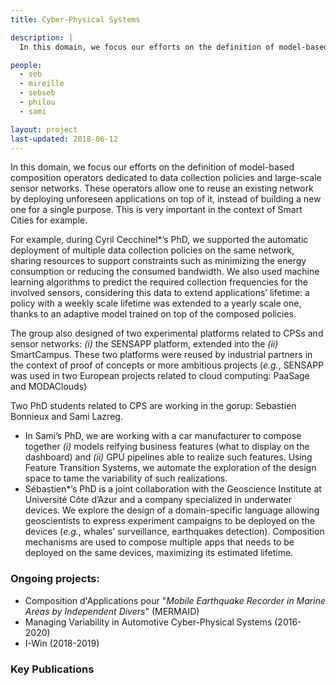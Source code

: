 ```yaml
---
title: Cyber-Physical Systems

description: |
  In this domain, we focus our efforts on the definition of model-based composition operators dedicated to data collection policies and large-scale sensor networks.

people:
  - seb
  - mireille
  - sebseb
  - philou
  - sami

layout: project
last-updated: 2018-06-12
---
```


In this domain, we focus our efforts on the definition of model-based composition operators dedicated to data collection policies and large-scale sensor networks. These operators allow one to reuse an existing network by deploying unforeseen applications on top of it, instead of building a new one for a single purpose. This is very important in the context of Smart Cities for example.

For example, during Cyril Cecchinel*’s PhD, we supported the automatic deployment of multiple data collection policies on the same network, sharing resources to support constraints such as minimizing the energy consumption or reducing the consumed bandwidth. We also used machine learning algorithms to predict the required collection frequencies for the involved sensors, considering this data to extend applications’ lifetime: a policy with a weekly scale lifetime was extended to a yearly scale one, thanks to an adaptive model trained on top of the composed policies.

The group also designed of two experimental platforms related to CPSs and sensor networks: _(i)_ the SENSAPP platform, extended into the _(ii)_ SmartCampus. These two platforms were reused by industrial partners in the context of proof of concepts or more ambitious projects (_e.g._, SENSAPP was used in two European projects related to cloud computing: PaaSage and MODAClouds)

Two PhD students related to CPS are working in the gorup: Sebastien Bonnieux and Sami Lazreg.

  - In Sami’s PhD, we are working with a car manufacturer to compose together _(i)_ models reifying business features (what to display on the dashboard) and _(ii)_ GPU pipelines able to realize such features. Using Feature Transition Systems, we automate the exploration of the design space to tame the variability of such realizations.
  - Sébastien*’s PhD is a joint collaboration with the Geoscience Institute at Université Côte d’Azur and a company specialized in underwater devices. We explore the design of a domain-specific language allowing geoscientists to express experiment campaigns to be deployed on the devices (_e.g._, whales’ surveillance, earthquakes detection). Composition mechanisms are used to compose multiple apps that needs to be deployed on the same devices, maximizing its estimated lifetime.

### Ongoing projects:

  - Composition d'Applications pour "_Mobile Earthquake Recorder in Marine Areas by Independent Divers_" (MERMAID)
  - Managing Variability in Automotive Cyber-Physical Systems (2016-2020)
  - I-Win (2018-2019)

### Key Publications  
